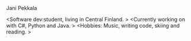 <Class>
Jani Pekkala

<Software dev:student, living in Central Finland.&#10; >
<Currently working on with C#, Python and Java.&#10; >
<Hobbies: Music, writing code, skiing and reading. &#10; >
</Class> 

<!---
Jaspak1778/Jaspak1778 is a ✨ special ✨ repository because its `README.md` (this file) appears on your GitHub profile.
You can click the Preview link to take a look at your changes.
--->
